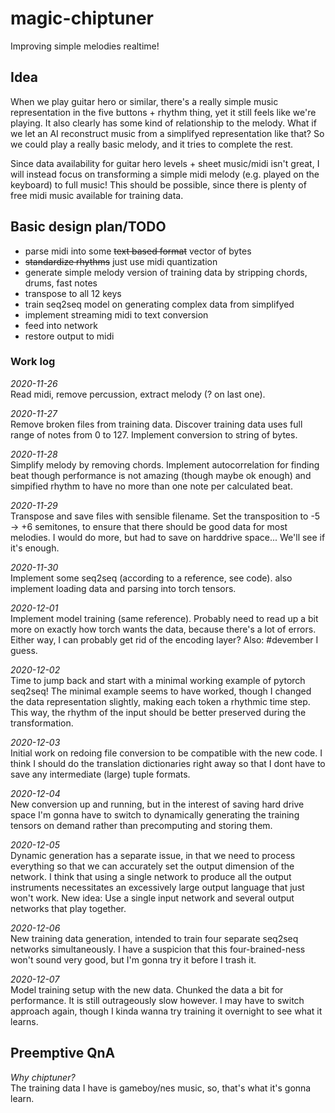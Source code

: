 # magic-chiptuner
Improving simple melodies realtime!

## Idea
When we play guitar hero or similar, there's a really simple music representation
in the five buttons + rhythm thing, yet it still feels like we're playing.
It also clearly has some kind of relationship to the melody. What if we let an
AI reconstruct music from a simplifyed representation like that? So we could
play a really basic melody, and it tries to complete the rest.

Since data availability for guitar hero levels + sheet music/midi isn't great,
I will instead focus on transforming a simple midi melody (e.g. played on the 
keyboard) to full music! This should be possible, since there is plenty of free
midi music available for training data.

## Basic design plan/TODO
- parse midi into some ~~text based format~~ vector of bytes
- ~~standardize rhythms~~ just use midi quantization
- generate simple melody version of training data by stripping chords, drums, fast notes
- transpose to all 12 keys
- train seq2seq model on generating complex data from simplifyed
- implement streaming midi to text conversion
- feed into network
- restore output to midi

### Work log ###
_2020-11-26_  
Read midi, remove percussion, extract melody (? on last one).

_2020-11-27_  
Remove broken files from training data. Discover training data uses full range
of notes from 0 to 127. Implement conversion to string of bytes.

_2020-11-28_  
Simplify melody by removing chords. Implement autocorrelation for finding beat
though performance is not amazing (though maybe ok enough) and simpified rhythm
to have no more than one note per calculated beat.

_2020-11-29_  
Transpose and save files with sensible filename. Set the transposition to
-5 -> +6 semitones, to ensure that there should be good data for most melodies.
I would do more, but had to save on harddrive space... We'll see if it's enough.

_2020-11-30_  
Implement some seq2seq (according to a reference, see code). also implement loading
data and parsing into torch tensors.

_2020-12-01_  
Implement model training (same reference). Probably need to read up a bit more on
exactly how torch wants the data, because there's a lot of errors. Either way,
I can probably get rid of the encoding layer? Also: #devember I guess.

_2020-12-02_  
Time to jump back and start with a minimal working example of pytorch seq2seq!
The minimal example seems to have worked, though I changed the data representation
slightly, making each token a rhythmic time step. This way, the rhythm of the
input should be better preserved during the transformation.

_2020-12-03_  
Initial work on redoing file conversion to be compatible with the new code. I think
I should do the translation dictionaries right away so that I dont have to save
any intermediate (large) tuple formats.

_2020-12-04_  
New conversion up and running, but in the interest of saving hard drive space
I'm gonna have to switch to dynamically generating the training tensors on demand
rather than precomputing and storing them.

_2020-12-05_  
Dynamic generation has a separate issue, in that we need to process everything
so that we can accurately set the output dimension of the network. I think that
using a single network to produce all the output instruments necessitates an
excessively large output language that just won't work. New idea: Use a single
input network and several output networks that play together.

_2020-12-06_  
New training data generation, intended to train four separate seq2seq networks
simultaneously. I have a suspicion that this four-brained-ness won't sound very
good, but I'm gonna try it before I trash it.

_2020-12-07_  
Model training setup with the new data. Chunked the data a bit for performance.
It is still outrageously slow however. I may have to switch approach again,
though I kinda wanna try training it overnight to see what it learns.

## Preemptive QnA
_Why chiptuner?_  
The training data I have is gameboy/nes music, so, that's what it's gonna learn.

